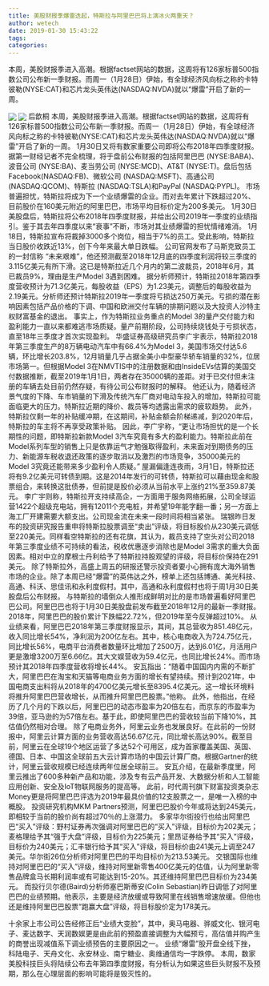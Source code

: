 ```yaml
---
title: 美股财报季爆雷迭起，特斯拉与阿里巴巴将上演冰火两重天？
author: wetech
date: 2019-01-30 15:43:22
tags: 
categories: 
---
```

本周，美股财报季进入高潮。根据factset网站的数据，这周将有126家标普500指数公司公布新一季财报。而周一（1月28日）伊始，有全球经济风向标之称的卡特彼勒(NYSE:CAT)和芯片龙头英伟达(NASDAQ:NVDA)就以“爆雷”开启了新的一周。
<!-- more -->
<img align="center" border="0" src="https://imgcdn.yicai.com/uppics/images/2019/01/43115fb407f426494856e7ddd4f78b03.jpg" />
<img align="center" border="0" src="https://imgcdn.yicai.com/uppics/images/2019/01/fd7a503b3b61da16a8fab3391f11ebf4.jpg" />
后歆桐
本周，美股财报季进入高潮。根据factset网站的数据，这周将有126家标普500指数公司公布新一季财报。而周一（1月28日）伊始，有全球经济风向标之称的卡特彼勒(NYSE:CAT)和芯片龙头英伟达(NASDAQ:NVDA)就以“爆雷”开启了新的一周。
1月30日又将有数家重要公司即将公布2018年四季度财报。据第一财经记者不完全梳理，将于盘前公布财报的包括阿里巴巴 (NYSE:BABA)、波音公司 (NYSE:BA)、麦当劳公司 (NYSE:MCD)、AT&T (NYSE:T)。盘后包括Facebook(NASDAQ:FB)、微软公司 (NASDAQ:MSFT)、高通公司 (NASDAQ:QCOM)、特斯拉 (NASDAQ:TSLA)和PayPal (NASDAQ:PYPL)。
市场普遍担忧，特斯拉将成为下一个业绩爆雷的企业。而对去年累计下跌超过20%、目前股价在160美元附近的阿里巴巴，市场平均目标价定为200多美元。
1月30日美股盘后，特斯拉将公布2018年四季度财报，并给出公司2019年一季度的业绩指引。鉴于其去年四季度以来“衰事”不断，市场对其业绩爆雷的担忧情绪难消。
1月18日，特斯拉宣布将裁掉3000多个岗位，相当于7%的员工。受此影响，特斯拉当日股价收跌近13%，创下今年来最大单日跌幅。
公司官网发布了马斯克致员工的一封信称 “未来艰难”，他还预测截至2018年12月底的四季度利润将较三季度的3.115亿美元有所下滑。这已是特斯拉近几个月内的第二波裁员，2018年6月，其已裁员9%，理由是生产Model 3遇到困难。
据分析师预计，特斯拉2018年第四季度营收预计为71.3亿美元，每股收益（EPS）为1.23美元，调整后的每股收益为2.19美元。分析师还预计特斯拉2019年一季度将亏损达250万美元。亏损的潜在影响因素包括产品价格的下调、中国和欧洲交付车辆的排期问题以及大投资人沙特主权财富基金的退出。
事实上，作为特斯拉业务重点的Model 3的量产交付能力和盈利能力一直以来都难逃市场质疑。量产前期阶段，公司持续烧钱处于亏损状态，直至18年三季度才首次实现盈利。
华盛证券高级研究员李广宇表示，特斯拉2018年第三季度生产的8万辆电动汽车中有66.4%为Model 3，美国市场交付达5.6辆，环比增长203.8%，12月销量几乎占据全美小中型豪华轿车销量的32%，位居市场第一。但根据Model 3在NMVTIS中的注册数据和由InsideEVs估算的美国交付数据推断，截至2019年1月1日，两者存在35000辆的差距。对于已交付但未注册的车辆去处目前仍然存疑，有待公司公布财报时的解释。
他还认为，随着经济景气度的下降、车市销量的下滑及传统汽车厂商对电动车投入的增加，特斯拉可能面临更大的压力。特斯拉近期的降价、裁员等均透露出需求的疲软趋势。
此外，特斯拉仅剩一年的补贴缓冲期，在这期间，补贴金额会阶梯递减，到2020年后，特斯拉的车主将不再享受政策补贴。
因此，李广宇称，“更让市场担忧的是一个长期性的问题，即特斯拉新款Model 3汽车究竟有多大的盈利能力。特斯拉此前在Model系列车型的销售上只是依靠运气才勉强取得盈利，未来面对到期债务的压力、新能源车税收退还政策的逐步取消以及激烈的市场竞争，35000美元的Model 3究竟还能带来多少盈利令人质疑。”
屋漏偏逢连夜雨，3月1日，特斯拉还将有9.2亿美元可转债到期。这是2014年发行的可转债，特斯拉可以藉由现金和股票组合，来转换这批债券，但前提是股价必须从当前水平上涨约21%至359.87美元。
李广宇则称，特斯拉开支持续高企，一方面用于服务网络拓展，公司全球运营1422个超级充电站，拥有12011个充电桩，并希望19年能字翻一番；另一方面上海工厂开建需要大额支出。公司现金流在未来一段时间将相当紧张。
瑞银昨日发布的投资研究报告重申将特斯拉股票调至“卖出”评级，将目标股价从230美元调低至220美元。同样看空特斯拉的还有花旗，其认为，裁员支持了空头对公司2018年第三季度业绩不可持续的看法，税收优惠逐步消除也是Model 3需求的重大负面因素。相对中立的摩根士丹利给予了特斯拉持股观望的评级，将目标价保持在291美元。
除了特斯拉外，高盛上周五的研报还警示投资者要小心拥有庞大海外销售市场的企业。除了本周已经“爆雷”的英伟达之外，榜单上还包括博通、美光科技、高通、科沃、思佳讯和永利度假村。其中，高通和永利度假村也将于周1月30日美股盘后公布财报。
与特斯拉的墙倒众人推形成鲜明对比的是市场普遍看好阿里巴巴公司。阿里巴巴也将于1月30日美股盘前发布截至2018年12月的最新一季财报。
2018年，阿里巴巴的股价累计下跌幅22.72%，但2019年至今反弹超过10%。
从业绩来看，阿里巴巴2018年第三季度财报显示，其间，其总营收为851.48亿元，收入同比增长54%，净利润为200亿左右。其中，核心电商收入为724.75亿元，同比增长56%，电商平台消费者数量环比增加了2500万，达到6.01亿，月活用户更是激增3200万至6.66亿。其大文娱营收为59.4亿元，也同比增长24%。而市场预计其2018年四季度营收将增长44%。
安瓦指出：“随着中国国内内需的不断扩大，阿里巴巴在淘宝和天猫等电商业务方面的增长有望持续。预计到2021年，中国电商支出料将从2018年的4700亿美元增长至8395.4亿美元。这一增长环境料将推升阿里巴巴营收增长，从而推升阿里巴巴股票。”他称。
此外，他指出，在经历了几个月的下跌以后，阿里巴巴的动态市盈率为20倍左右，而京东的市盈率为39倍，亚马逊的为57倍左右。基于此，即使阿里巴巴的营收较当前下降10%，其估值仍然相对合理。
除了电商业务外，阿里云业务也发展良好。在此前的一份财报中，阿里云计算方面的业务营收高达56.67亿元，同比增长高达90%。截至目前，阿里云在全球19个地区运营了多达52个可用区，成为首家覆盖美国、英国、德国、日本、中国这全球前五大云计算市场的中国云计算厂商。根据Gartner的统计，阿里云营收规模已经连续两年位居全球前三。
安瓦介绍，在最新季度里，阿里云推出了600多种新产品和功能，涉及专有云产品开发、大数据分析和人工智能应用创新、安全及IoT物联网服务的提高等。
此前，时代周刊旗下财富投资类杂志Money更是将阿里巴巴评选为2019年最具价值的12支股票之一，是唯一入榜的中概股。
投资研究机构MKM Partners预测，阿里巴巴股价今年或将达到245美元，即相较于当前的股价尚有超过70％的上涨潜力。
多家华尔街投行也给出阿里巴巴“买入”评级：野村证券再次强调对阿里巴巴的“买入”评级，目标价为202美元；麦格理给予其“强于大盘”评级，目标价为225美元；里昂证券给予其“买入”评级，目标价为240美元；汇丰银行给予其“买入”评级，将目标价由241美元上调至247美元。华尔街26位分析师对阿里巴巴的平均目标价为213.53美元。
交银国际也维持对阿里巴巴的“买入”评级，维持对阿里新零售400亿美元的估值，认为阿里新零售品牌盒马长期利润率或有可能达到15-20%。其还维持阿里巴巴目标价为234美元。
而投行贝尔德(Baird)分析师塞巴斯蒂安(Colin Sebastian)昨日调低了对阿里巴巴的业绩预期。他表示，主要是经济放缓或导致阿里在线销售增速放缓。但他也还是维持阿里巴巴股票“跑赢大盘”评级，将目标股价定为178美元。
 
 
十余家上市公司公告经修正后“业绩大变脸”，其中，奥马电器、骅威文化、银河电子、麦达数字、天润数娱更是由此前的预盈直接调整为大幅预亏，高估值并购产生的商誉出现减值系下调业绩预告的主要原因之一。
业绩“爆雷”股开盘全线下挫，科陆电子、天舟文化、永安林业、南宁糖业、奥维通信均一字跌停。
本周，数家美股科技巨头将陆续公布去年第四季度财报，有分析认为如果这些巨头财报不及预期，那么在心理层面的影响可能将是毁灭性的。
